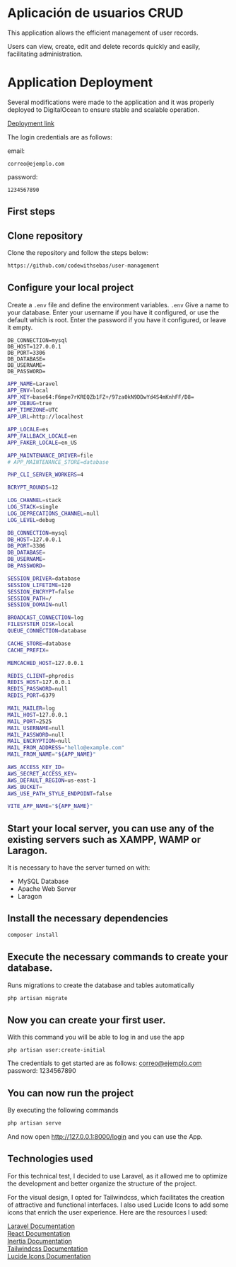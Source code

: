 # Aplicación de usuarios CRUD

This application allows the efficient management of user records. 

Users can view, create, edit and delete records quickly and easily, facilitating administration.

# Application Deployment

Several modifications were made to the application and it was properly deployed to DigitalOcean to ensure stable and scalable operation.

<a href="https://sea-lion-app-68ixi.ondigitalocean.app/login" target="_blank">Deployment link</a>

The login credentials are as follows:

email:

```
correo@ejemplo.com
```

password: 

```
1234567890
```

## First steps

## Clone repository

Clone the repository and follow the steps below:

```bash
https://github.com/codewithsebas/user-management
```

## Configure your local project

Create a `.env` file and define the environment variables.
`.env`
Give a name to your database.
Enter your username if you have it configured, or use the default which is root.
Enter the password if you have it configured, or leave it empty.

```
DB_CONNECTION=mysql
DB_HOST=127.0.0.1
DB_PORT=3306
DB_DATABASE=
DB_USERNAME=
DB_PASSWORD=
```

```bash
APP_NAME=Laravel
APP_ENV=local
APP_KEY=base64:F6mpe7rKREQZb1FZ+/97za0kN9DDwYd4S4mKnhFF/D8=
APP_DEBUG=true
APP_TIMEZONE=UTC
APP_URL=http://localhost

APP_LOCALE=es
APP_FALLBACK_LOCALE=en
APP_FAKER_LOCALE=en_US

APP_MAINTENANCE_DRIVER=file
# APP_MAINTENANCE_STORE=database

PHP_CLI_SERVER_WORKERS=4

BCRYPT_ROUNDS=12

LOG_CHANNEL=stack
LOG_STACK=single
LOG_DEPRECATIONS_CHANNEL=null
LOG_LEVEL=debug

DB_CONNECTION=mysql
DB_HOST=127.0.0.1
DB_PORT=3306
DB_DATABASE=
DB_USERNAME=
DB_PASSWORD=

SESSION_DRIVER=database
SESSION_LIFETIME=120
SESSION_ENCRYPT=false
SESSION_PATH=/
SESSION_DOMAIN=null

BROADCAST_CONNECTION=log
FILESYSTEM_DISK=local
QUEUE_CONNECTION=database

CACHE_STORE=database
CACHE_PREFIX=

MEMCACHED_HOST=127.0.0.1

REDIS_CLIENT=phpredis
REDIS_HOST=127.0.0.1
REDIS_PASSWORD=null
REDIS_PORT=6379

MAIL_MAILER=log
MAIL_HOST=127.0.0.1
MAIL_PORT=2525
MAIL_USERNAME=null
MAIL_PASSWORD=null
MAIL_ENCRYPTION=null
MAIL_FROM_ADDRESS="hello@example.com"
MAIL_FROM_NAME="${APP_NAME}"

AWS_ACCESS_KEY_ID=
AWS_SECRET_ACCESS_KEY=
AWS_DEFAULT_REGION=us-east-1
AWS_BUCKET=
AWS_USE_PATH_STYLE_ENDPOINT=false

VITE_APP_NAME="${APP_NAME}"
```

## Start your local server, you can use any of the existing servers such as XAMPP, WAMP or Laragon.
It is necessary to have the server turned on with:

- MySQL Database
- Apache Web Server
- Laragon

## Install the necessary dependencies

```bash
composer install
```

## Execute the necessary commands to create your database.

Runs migrations to create the database and tables automatically
```bash
php artisan migrate
```

## Now you can create your first user.

With this command you will be able to log in and use the app

```
php artisan user:create-initial
```

The credentials to get started are as follows:
correo@ejemplo.com
password: 1234567890

## You can now run the project

By executing the following commands

```bash
php artisan serve
```

And now open <a href="http://127.0.0.1:8000/login" target="_blank">http://127.0.0.1:8000/login</a> and you can use the App.

## Technologies used

For this technical test, I decided to use Laravel, as it allowed me to optimize the development and better organize the structure of the project.

For the visual design, I opted for Tailwindcss, which facilitates the creation of attractive and functional interfaces. I also used Lucide Icons to add some icons that enrich the user experience. Here are the resources I used:

<a href="https://laravel.com/docs/11.x/installation" target="_blank">Laravel Documentation</a> <br/>
<a href="https://es.react.dev/learn" target="_blank">React Documentation</a> <br/>
<a href="https://inertiajs.com/" target="_blank">Inertia Documentation</a> <br/>
<a href="https://tailwindcss.com/docs/installation" target="_blank">Tailwindcss Documentation</a> <br/>
<a href="https://lucide.dev/guide/" target="_blank">Lucide Icons Documentation</a>

